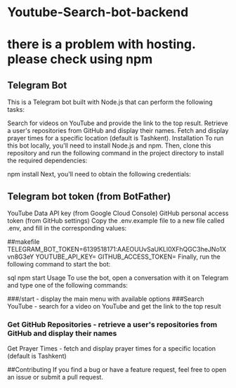 # Youtube-Search-bot-backend

# there is a problem with hosting. please check using npm

## Telegram Bot
This is a Telegram bot built with Node.js that can perform the following tasks:

Search for videos on YouTube and provide the link to the top result.
Retrieve a user's repositories from GitHub and display their names.
Fetch and display prayer times for a specific location (default is Tashkent).
Installation
To run this bot locally, you'll need to install Node.js and npm. Then, clone this repository and run the following command in the project directory to install the required dependencies:

npm install
Next, you'll need to obtain the following credentials:

## Telegram bot token (from BotFather)
YouTube Data API key (from Google Cloud Console)
GitHub personal access token (from GitHub settings)
Copy the .env.example file to a new file called .env, and fill in the corresponding values:

##makefile
TELEGRAM_BOT_TOKEN=6139518171:AAEOUUvSaUKLl0XFhQGC3heJNo1Xvn8G3eY
YOUTUBE_API_KEY=<secreate>
GITHUB_ACCESS_TOKEN=<secrate>
Finally, run the following command to start the bot:

sql
npm start
Usage
To use the bot, open a conversation with it on Telegram and type one of the following commands:

###/start - display the main menu with available options
###Search YouTube - search for a video on YouTube and get the link to the top result
### Get GitHub Repositories - retrieve a user's repositories from GitHub and display their names
Get Prayer Times - fetch and display prayer times for a specific location (default is Tashkent)

##Contributing
If you find a bug or have a feature request, feel free to open an issue or submit a pull request.
